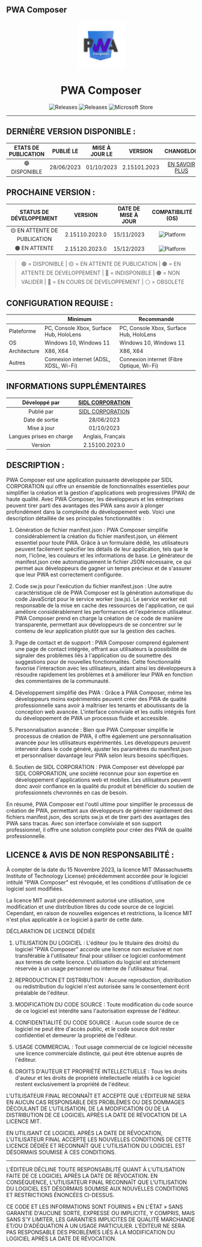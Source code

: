 ﻿## PWA Composer

<p align="center">
  <img width="128" align="center" src="https://github.com/SIDL-C0R0RATI0N/PWA-Composer/blob/main/.github/Sources/Logo.png">
</p>
<h1 align="center">
  PWA Composer
</h1>
<p align="center">
  <a style="text-decoration:none" href="https://github.com/SIDL-C0R0RATI0N/PWA-Composer">
    <img src="https://img.shields.io/github/package-json/v/SIDL-C0R0RATI0N/PWA-Composer?label=VERSION&style=for-the-badge" alt="Releases" />
  </a>
  <a style="text-decoration:none" href="https://github.com/SIDL-C0R0RATI0N/SociaLinkN/releases">
    <img src="https://img.shields.io/github/v/release/SIDL-C0R0RATI0N/PWA-Composer?include_prereleases&sort=date&style=for-the-badge" alt="Releases" />
  </a>
  <a style="text-decoration:none" href="https://www.microsoft.com/store/apps/9PKJR8HZ2RQH">
    <img src="https://img.shields.io/badge/Microsoft%20Store-blue?style=for-the-badge&logo=microsoft" alt="Microsoft Store" />
  </a>
</p>

***

## DERNIÈRE VERSION DISPONIBLE :

| ETATS DE PUBLICATION | PUBLIÉ LE | MISE À JOUR LE | VERSION | CHANGELOG | CERTIFICATION |
| :-: | :-: | :-: | :-: | :-: | :-: |
| 🟢 DISPONIBLE | 28/06/2023 | 01/10/2023 | 2.15101.2023 | <a href="https://github.com/SIDL-C0R0RATI0N/PWA-Composer/blob/main/CHANGELOG.md#version-2151012023--1-septembre-2023" target="_self">EN SAVOIR PLUS</a> | <!--<a href="https://github.com/SIDL-C0R0RATI0N/PWA-Composer/blob/main/RAPPORT/RAPPORT_V0.0000.000.0.pdf" target="_blank">RÉSULTATS DE CERTIFICATION</a>--> NaN |

## PROCHAINE VERSION :

| STATUS DE DÉVELOPPEMENT | VERSION | DATE DE MISE À JOUR | COMPATIBILITÉ (OS) |
| :-: | :-: | :-: | :-: |
| 🟡 EN ATTENTE DE PUBLICATION | 2.15110.2023.0 | 15/11/2023 | <img src="https://img.shields.io/badge/Windows-blue?style=for-the-badge&logo=windows" alt="Platform" /> |
| 🟠 EN ATTENTE | 2.15120.2023.0 | 15/12/2023 | <img src="https://img.shields.io/badge/Windows-blue?style=for-the-badge&logo=windows" alt="Platform" /> |

> 🟢 = DISPONIBLE | 🟡 = EN ATTENTE DE PUBLICATION | 🟠 = EN ATTENTE DE DEVELOPPEMENT | 🔴 = INDISPONIBLE | 🟤 = NON VALIDER | 🔵 = EN COURS DE DEVELOPPEMENT | ⚪ = OBSOLETE

## CONFIGURATION REQUISE :

|            | Minimum | Recommandé |
| ---------- | ------- | ---------- |
| Plateforme | PC, Console Xbox, Surface Hub, HoloLens | PC, Console Xbox, Surface Hub, HoloLens |
| OS | Windows 10, Windows 11 | Windows 10, Windows 11 |
| Architecture | X86, X64 | X86, X64 |
| Autres | Connexion internet (ADSL, XDSL, Wi-Fi) | Connexion internet (Fibre Optique, Wi-Fi) |

## INFORMATIONS SUPPLÉMENTAIRES

| Développé par | <a target="_blank" href="https://sidl-corporation.fr/">SIDL CORPORATION</a> |
|:-:|:-:|
| Publié par | <a target="_blank" href="https://apps.microsoft.com/store/search?publisher=SIDL%20CORPORATION">SIDL CORPORATION</a> |
| Date de sortie | 28/06/2023 |
| Mise à jour | 01/10/2023 |
| Langues prises en charge | Anglais, Français |
| Version | 2.15100.2023.0 |

## DESCRIPTION :

PWA Composer est une application puissante développée par SIDL CORPORATION qui offre un ensemble de fonctionnalités essentielles pour simplifier la création et la gestion d'applications web progressives (PWA) de haute qualité. Avec PWA Composer, les développeurs et les entreprises peuvent tirer parti des avantages des PWA sans avoir à plonger profondément dans la complexité du développement web. Voici une description détaillée de ses principales fonctionnalités :

1. Génération de fichier manifest.json :
PWA Composer simplifie considérablement la création du fichier manifest.json, un élément essentiel pour toute PWA. Grâce à un formulaire dédié, les utilisateurs peuvent facilement spécifier les détails de leur application, tels que le nom, l'icône, les couleurs et les informations de base. Le générateur de manifest.json crée automatiquement le fichier JSON nécessaire, ce qui permet aux développeurs de gagner un temps précieux et de s'assurer que leur PWA est correctement configurée.

2. Code sw.js pour l'exécution du fichier manifest.json :
Une autre caractéristique clé de PWA Composer est la génération automatique du code JavaScript pour le service worker (sw.js). Le service worker est responsable de la mise en cache des ressources de l'application, ce qui améliore considérablement les performances et l'expérience utilisateur. PWA Composer prend en charge la création de ce code de manière transparente, permettant aux développeurs de se concentrer sur le contenu de leur application plutôt que sur la gestion des caches.

3. Page de contact et de support :
PWA Composer comprend également une page de contact intégrée, offrant aux utilisateurs la possibilité de signaler des problèmes liés à l'application ou de soumettre des suggestions pour de nouvelles fonctionnalités. Cette fonctionnalité favorise l'interaction avec les utilisateurs, aidant ainsi les développeurs à résoudre rapidement les problèmes et à améliorer leur PWA en fonction des commentaires de la communauté.

4. Développement simplifié des PWA :
Grâce à PWA Composer, même les développeurs moins expérimentés peuvent créer des PWA de qualité professionnelle sans avoir à maîtriser les tenants et aboutissants de la conception web avancée. L'interface conviviale et les outils intégrés font du développement de PWA un processus fluide et accessible.

5. Personnalisation avancée :
Bien que PWA Composer simplifie le processus de création de PWA, il offre également une personnalisation avancée pour les utilisateurs expérimentés. Les développeurs peuvent intervenir dans le code généré, ajuster les paramètres du manifest.json et personnaliser davantage leur PWA selon leurs besoins spécifiques.

6. Soutien de SIDL CORPORATION :
PWA Composer est développé par SIDL CORPORATION, une société reconnue pour son expertise en développement d'applications web et mobiles. Les utilisateurs peuvent donc avoir confiance en la qualité du produit et bénéficier du soutien de professionnels chevronnés en cas de besoin.

En résumé, PWA Composer est l'outil ultime pour simplifier le processus de création de PWA, permettant aux développeurs de générer rapidement des fichiers manifest.json, des scripts sw.js et de tirer parti des avantages des PWA sans tracas. Avec son interface conviviale et son support professionnel, il offre une solution complète pour créer des PWA de qualité professionnelle.

## LICENCE & AVIS DE NON RESPONSABILITÉ :

À compter de la date du 15 Novembre 2023, la licence MIT (Massachusetts Institute of Technology License) précédemment accordée pour le logiciel intitulé "PWA Composer" est révoquée, et les conditions d'utilisation de ce logiciel sont modifiées.

La licence MIT avait précédemment autorisé une utilisation, une modification et une distribution libres du code source de ce logiciel. Cependant, en raison de nouvelles exigences et restrictions, la licence MIT n'est plus applicable à ce logiciel à partir de cette date.

DÉCLARATION DE LICENCE DÉDIÉE

1. UTILISATION DU LOGICIEL : L'éditeur (ou le titulaire des droits) du logiciel "PWA Composer" accorde une licence non exclusive et non transférable à l'utilisateur final pour utiliser ce logiciel conformément aux termes de cette licence. L'utilisation du logiciel est strictement réservée à un usage personnel ou interne de l'utilisateur final.

2. REPRODUCTION ET DISTRIBUTION : Aucune reproduction, distribution ou redistribution du logiciel n'est autorisée sans le consentement écrit préalable de l'éditeur.

3. MODIFICATION DU CODE SOURCE : Toute modification du code source de ce logiciel est interdite sans l'autorisation expresse de l'éditeur.

4. CONFIDENTIALITÉ DU CODE SOURCE : Aucun code source de ce logiciel ne peut être d'accès public, et le code source doit rester confidentiel et demeurer la propriété de l'éditeur.

5. USAGE COMMERCIAL : Tout usage commercial de ce logiciel nécessite une licence commerciale distincte, qui peut être obtenue auprès de l'éditeur.

6. DROITS D'AUTEUR ET PROPRIÉTÉ INTELLECTUELLE : Tous les droits d'auteur et les droits de propriété intellectuelle relatifs à ce logiciel restent exclusivement la propriété de l'éditeur.

L'UTILISATEUR FINAL RECONNAÎT ET ACCEPTE QUE L'ÉDITEUR NE SERA EN AUCUN CAS RESPONSABLE DES PROBLÈMES OU DES DOMMAGES DÉCOULANT DE L'UTILISATION, DE LA MODIFICATION OU DE LA DISTRIBUTION DE CE LOGICIEL APRÈS LA DATE DE RÉVOCATION DE LA LICENCE MIT.

EN UTILISANT CE LOGICIEL APRÈS LA DATE DE RÉVOCATION, L'UTILISATEUR FINAL ACCEPTE LES NOUVELLES CONDITIONS DE CETTE LICENCE DÉDIÉE ET RECONNAÎT QUE L'UTILISATION DU LOGICIEL EST DÉSORMAIS SOUMISE À CES CONDITIONS.

***

L'ÉDITEUR DÉCLINE TOUTE RESPONSABILITÉ QUANT À L'UTILISATION FAITE DE CE LOGICIEL APRÈS LA DATE DE RÉVOCATION. EN CONSÉQUENCE, L'UTILISATEUR FINAL RECONNAÎT QUE L'UTILISATION DU LOGICIEL EST DÉSORMAIS SOUMISE AUX NOUVELLES CONDITIONS ET RESTRICTIONS ÉNONCÉES CI-DESSUS.

CE CODE ET LES INFORMATIONS SONT FOURNIS « EN L'ÉTAT » SANS GARANTIE D'AUCUNE SORTE, EXPRESSE OU IMPLICITE, Y COMPRIS, MAIS SANS S'Y LIMITER, LES GARANTIES IMPLICITES DE QUALITÉ MARCHANDE ET/OU D'ADÉQUATION À UN USAGE PARTICULIER. L'ÉDITEUR NE SERA PAS RESPONSABLE DES PROBLÈMES LIÉS À LA MODIFICATION DU LOGICIEL APRÈS LA DATE DE RÉVOCATION.
